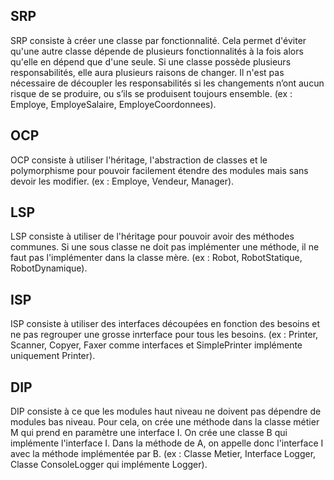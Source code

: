 ## SRP

SRP consiste à créer une classe par fonctionnalité. Cela permet d'éviter qu'une autre classe dépende de plusieurs fonctionnalités à la fois alors qu'elle en dépend que d'une seule. Si une classe possède plusieurs responsabilités, elle aura plusieurs raisons de changer. 
Il n'est pas nécessaire de découpler les responsabilités si les changements n’ont aucun risque de se produire, ou s’ils se produisent toujours ensemble. (ex : Employe, EmployeSalaire, EmployeCoordonnees). 

## OCP

OCP consiste à utiliser l'héritage, l'abstraction de classes et le polymorphisme pour pouvoir facilement étendre des modules mais sans devoir les modifier. (ex : Employe, Vendeur, Manager). 

## LSP 

LSP consiste à utiliser de l'héritage pour pouvoir avoir des méthodes communes. Si une sous classe ne doit pas implémenter une méthode, il ne faut pas l'implémenter dans la classe mère. (ex : Robot, RobotStatique, RobotDynamique). 

## ISP

ISP consiste à utiliser des interfaces découpées en fonction des besoins et ne pas regrouper une grosse inrterface pour tous les besoins. (ex : Printer, Scanner, Copyer, Faxer comme interfaces et SimplePrinter implémente uniquement Printer). 

## DIP 

DIP consiste à ce que les modules haut niveau ne doivent pas dépendre de modules bas niveau. Pour cela, on crée une méthode dans la classe métier M qui prend en paramètre une interface I. On crée une classe B qui implémente l'interface I. Dans la méthode de A, on appelle donc l'interface I avec la méthode implémentée par B. (ex : Classe Metier, Interface Logger, Classe ConsoleLogger qui implémente Logger). 